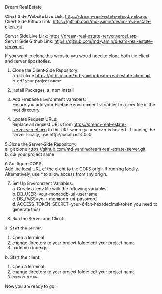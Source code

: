 Dream Real Estate

Client Side Website Live Link: https://dream-real-estate-efecd.web.app
<br/>
Client Side Github Link: https://github.com/md-yamin/dream-real-estate-client.git

Server Side Live Link: https://dream-real-estate-server.vercel.app
<br/>
Server Side Github Link: https://github.com/md-yamin/dream-real-estate-server.git

If you want to clone this website you would need to clone both the client and server ripositories.

1. Clone the Client-Side Repository:<br/>
 a. git clone https://github.com/md-yamin/dream-real-estate-client.git<br/>
 b. cd/ your project name<br/>

2. Install Packages:
 a. npm install<br/>
 
3. Add Firebase Environment Variables:<br/>
  Ensure you add your Firebase environment variables to a .env file in the root directory.
  
4. Update Request URLs:<br/>
  Replace all request URLs from https://dream-real-estate-server.vercel.app to the URL where your server is hosted. If running the server locally, use 
  http://localhost:5000.
  
5.Clone the Server-Side Repository:<br/>
  a. git clone https://github.com/md-yamin/dream-real-estate-server.git<br/>
  b. cd/ your project name<br/>

6.Configure CORS:<br/>
Add the local URL of the client to the CORS origin if running locally. Alternatively, use * to allow access from any origin.

7. Set Up Environment Variables:<br/>
  a. Create a .env file with the following variables:<br/>
  b. DB_USER=your-mongodb-uri-username<br/>
  c. DB_PASS=your-mongodb-uri-password<br/>
  d. ACCESS_TOKEN_SECRET=your-64bit-hexadecimal-token(you need to generate this)
  
8. Run the Server and Client:<br/>

  a. Start the server:<br/>
  
   1. Open a terminal<br/>
   2. change directory to your project folder cd/ your project name<br/>
   3. nodemon index.js<br/>
   
  b. Start the client:<br/>
  
   1. Open a terminal<br/>
   2. change directory to your project folder cd/ your project name<br/>
   3. npm run dev<br/>
   
Now you are ready to go!






